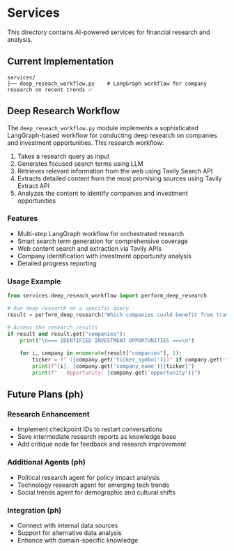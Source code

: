 # Services

This directory contains AI-powered services for financial research and analysis.

## Current Implementation

```
services/
├── deep_reseach_workflow.py    # LangGraph workflow for company research on recent trends ✅
```

## Deep Research Workflow

The `deep_reseach_workflow.py` module implements a sophisticated LangGraph-based workflow for conducting deep research on companies and investment opportunities. This research workflow:

1. Takes a research query as input
2. Generates focused search terms using LLM
3. Retrieves relevant information from the web using Tavily Search API
4. Extracts detailed content from the most promising sources using Tavily Extract API
5. Analyzes the content to identify companies and investment opportunities

### Features

- Multi-step LangGraph workflow for orchestrated research
- Smart search term generation for comprehensive coverage
- Web content search and extraction via Tavily APIs
- Company identification with investment opportunity analysis
- Detailed progress reporting

### Usage Example

```python
from services.deep_reseach_workflow import perform_deep_research

# Run deep research on a specific query
result = perform_deep_research("Which companies could benefit from trade tariff imposition in the US?")

# Access the research results
if result and result.get("companies"):
    print("\n=== IDENTIFIED INVESTMENT OPPORTUNITIES ===\n")
    
    for i, company in enumerate(result["companies"], 1):
        ticker = f" ({company.get('ticker_symbol')})" if company.get('ticker_symbol') else ""
        print(f"{i}. {company.get('company_name')}{ticker}")
        print(f"   Opportunity: {company.get('opportunity')}")
```

## Future Plans (ph)

### Research Enhancement
- Implement checkpoint IDs to restart conversations
- Save intermediate research reports as knowledge base
- Add critique node for feedback and research improvement

### Additional Agents (ph)
- Political research agent for policy impact analysis
- Technology research agent for emerging tech trends
- Social trends agent for demographic and cultural shifts

### Integration (ph)
- Connect with internal data sources
- Support for alternative data analysis
- Enhance with domain-specific knowledge
